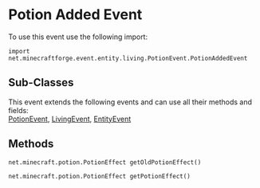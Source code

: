 # Potion Added Event

To use this event use the following import:
```groovy:no-line-numbers
import net.minecraftforge.event.entity.living.PotionEvent.PotionAddedEvent
```

## Sub-Classes
This event extends the following events and can use all their methods and fields: <br>
[PotionEvent](potion_event.md), [LivingEvent](../living_event/living_event.md), [EntityEvent](../entity_event/entity_event.md)

## Methods
```groovy:no-line-numbers
net.minecraft.potion.PotionEffect getOldPotionEffect()
```

```groovy:no-line-numbers
net.minecraft.potion.PotionEffect getPotionEffect()
```
